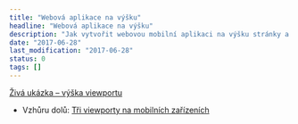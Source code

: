 ```yaml
---
title: "Webová aplikace na výšku"
headline: "Webová aplikace na výšku"
description: "Jak vytvořit webovou mobilní aplikaci na výšku stránky a vyřešit problematické chování v prohlížečích."
date: "2017-06-28"
last_modification: "2017-06-28"
status: 0
tags: []
---
```


[Živá ukázka – výška viewportu](http://kod.djpw.cz/hbic-)

  - Vzhůru dolů: [Tři viewporty na mobilních zařízeních](http://www.vzhurudolu.cz/prirucka/viewport-mobily)